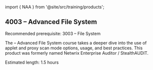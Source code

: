 import { NAA } from '@site/src/training/products';

## 4003 <NAA /> – Advanced File System

Recommended prerequisite: 3003 <NAA /> – File System

The <NAA /> – Advanced File System course takes a deeper dive into the use of applet and proxy scan mode options, usage, and best practices. This product was formerly named Netwrix Enterprise Auditor / StealthAUDIT.

Estimated length: 1.5 hours
